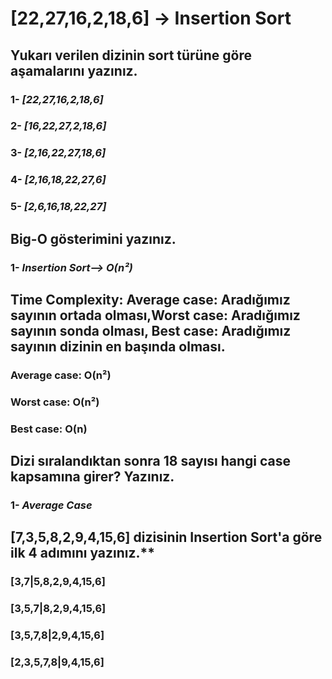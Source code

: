 # [22,27,16,2,18,6] -> Insertion Sort

## Yukarı verilen dizinin sort türüne göre aşamalarını yazınız.
### 1- *[22,27,16,2,18,6]*<br/>
### 2- *[16,22,27,2,18,6]*<br/>
### 3- *[2,16,22,27,18,6]*<br/>
### 4- *[2,16,18,22,27,6]*<br/>
### 5- *[2,6,16,18,22,27]*<br/>

## Big-O gösterimini yazınız.

### 1- *Insertion Sort--> O(n²)*

## Time Complexity: Average case: Aradığımız sayının ortada olması,Worst case: Aradığımız sayının sonda olması, Best case: Aradığımız sayının dizinin en başında olması.

### Average case: O(n²) 
### Worst case: O(n²)
### Best case: O(n) 

## Dizi sıralandıktan sonra 18 sayısı hangi case kapsamına girer? Yazınız.

### 1- *Average Case*

## [7,3,5,8,2,9,4,15,6] dizisinin Insertion Sort'a göre ilk 4 adımını yazınız.**
### [3,7|5,8,2,9,4,15,6]
### [3,5,7|8,2,9,4,15,6]
### [3,5,7,8|2,9,4,15,6]
### [2,3,5,7,8|9,4,15,6]